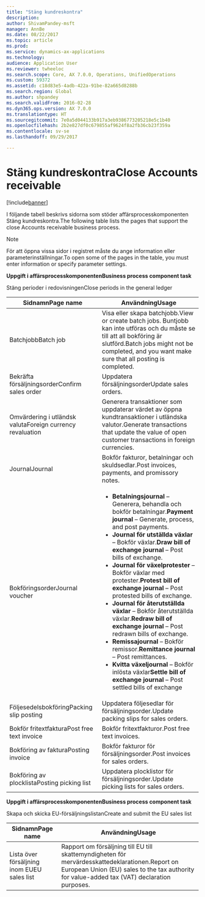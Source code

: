 ```yaml
---
title: "Stäng kundreskontra"
description: 
author: ShivamPandey-msft
manager: AnnBe
ms.date: 08/22/2017
ms.topic: article
ms.prod: 
ms.service: dynamics-ax-applications
ms.technology: 
audience: Application User
ms.reviewer: twheeloc
ms.search.scope: Core, AX 7.0.0, Operations, UnifiedOperations
ms.custom: 59372
ms.assetid: c18d83e5-4adb-422a-91be-82a665d8288b
ms.search.region: Global
ms.author: shpandey
ms.search.validFrom: 2016-02-28
ms.dyn365.ops.version: AX 7.0.0
ms.translationtype: HT
ms.sourcegitcommit: 7e0a5d044133b917a3eb9386773205218e5c1b40
ms.openlocfilehash: 2b2e827df0c679855af9624f8a2fb36cb23f359a
ms.contentlocale: sv-se
ms.lasthandoff: 09/29/2017

---
```


# <a name="close-accounts-receivable"></a><span data-ttu-id="c734c-102">Stäng kundreskontra</span><span class="sxs-lookup"><span data-stu-id="c734c-102">Close Accounts receivable</span></span>

[!include[banner](../includes/banner.md)]




<span data-ttu-id="c734c-103">I följande tabell beskrivs sidorna som stöder affärsprocesskomponenten Stäng kundreskontra.</span><span class="sxs-lookup"><span data-stu-id="c734c-103">The following table lists the pages that support the close Accounts receivable business process.</span></span>

> [!NOTE] 
> <span data-ttu-id="c734c-104">För att öppna vissa sidor i registret måste du ange information eller parameterinställningar.</span><span class="sxs-lookup"><span data-stu-id="c734c-104">To open some of the pages in the table, you must enter information or specify parameter settings.</span></span>

<span data-ttu-id="c734c-105">**Uppgift i affärsprocesskomponenten**</span><span class="sxs-lookup"><span data-stu-id="c734c-105">**Business process component task**</span></span>                   

<span data-ttu-id="c734c-106">Stäng perioder i redovisningen</span><span class="sxs-lookup"><span data-stu-id="c734c-106">Close periods in the general ledger</span></span>

| <span data-ttu-id="c734c-107">Sidnamn</span><span class="sxs-lookup"><span data-stu-id="c734c-107">Page name</span></span>                            | <span data-ttu-id="c734c-108">Användning</span><span class="sxs-lookup"><span data-stu-id="c734c-108">Usage</span></span>                                                                                      |
|--------------------------------------|--------------------------------------------------------------------------------------------|
|<span data-ttu-id="c734c-109">Batchjobb</span><span class="sxs-lookup"><span data-stu-id="c734c-109">Batch job</span></span>                             | <span data-ttu-id="c734c-110">Visa eller skapa batchjobb.</span><span class="sxs-lookup"><span data-stu-id="c734c-110">View or create batch jobs.</span></span> <span data-ttu-id="c734c-111">Buntjobb kan inte utföras och du måste se till att all bokföring är slutförd.</span><span class="sxs-lookup"><span data-stu-id="c734c-111">Batch jobs might not be completed, and you want make sure that all posting is completed.</span></span>                                                                                                               |
|<span data-ttu-id="c734c-112">Bekräfta försäljningsorder</span><span class="sxs-lookup"><span data-stu-id="c734c-112">Confirm sales order</span></span>                   | <span data-ttu-id="c734c-113">Uppdatera försäljningsorder</span><span class="sxs-lookup"><span data-stu-id="c734c-113">Update sales orders.</span></span>                                                                       |
|<span data-ttu-id="c734c-114">Omvärdering i utländsk valuta</span><span class="sxs-lookup"><span data-stu-id="c734c-114">Foreign currency revaluation</span></span>          | <span data-ttu-id="c734c-115">Generera transaktioner som uppdaterar värdet av öppna kundtransaktioner i utländska valutor.</span><span class="sxs-lookup"><span data-stu-id="c734c-115">Generate transactions that update the value of open customer transactions in foreign currencies.</span></span>                                                                                                                         |
| <span data-ttu-id="c734c-116">Journal</span><span class="sxs-lookup"><span data-stu-id="c734c-116">Journal</span></span>                              | <span data-ttu-id="c734c-117">Bokför fakturor, betalningar och skuldsedlar.</span><span class="sxs-lookup"><span data-stu-id="c734c-117">Post invoices, payments, and promissory notes.</span></span>                                             |
| <span data-ttu-id="c734c-118">Bokföringsorder</span><span class="sxs-lookup"><span data-stu-id="c734c-118">Journal voucher</span></span>                      |<ul><li><span data-ttu-id="c734c-119">**Betalningsjournal** – Generera, behandla och bokför betalningar.</span><span class="sxs-lookup"><span data-stu-id="c734c-119">**Payment journal** – Generate, process, and post payments.</span></span></li><li><span data-ttu-id="c734c-120">**Journal för utställda växlar** – Bokför växlar.</span><span class="sxs-lookup"><span data-stu-id="c734c-120">**Draw bill of exchange journal** – Post bills of exchange.</span></span></li><li><span data-ttu-id="c734c-121">**Journal för växelprotester** – Bokför växlar med protester.</span><span class="sxs-lookup"><span data-stu-id="c734c-121">**Protest bill of exchange journal** – Post protested bills of exchange.</span></span></li><li><span data-ttu-id="c734c-122">**Journal för återutställda växlar** – Bokför återutställda växlar.</span><span class="sxs-lookup"><span data-stu-id="c734c-122">**Redraw bill of exchange journal** – Post redrawn bills of exchange.</span></span></li><li><span data-ttu-id="c734c-123">**Remissajournal** – Bokför remissor.</span><span class="sxs-lookup"><span data-stu-id="c734c-123">**Remittance journal** – Post remittances.</span></span></li><li><span data-ttu-id="c734c-124">**Kvitta växeljournal** – Bokför inlösta växlar</span><span class="sxs-lookup"><span data-stu-id="c734c-124">**Settle bill of exchange journal** – Post settled bills of exchange</span></span></li></ul>                   |
| <span data-ttu-id="c734c-125">Följesedelsbokföring</span><span class="sxs-lookup"><span data-stu-id="c734c-125">Packing slip posting</span></span>                 | <span data-ttu-id="c734c-126">Uppdatera följesedlar för försäljningsorder.</span><span class="sxs-lookup"><span data-stu-id="c734c-126">Update packing slips for sales orders.</span></span>                                                     |
| <span data-ttu-id="c734c-127">Bokför fritextfaktura</span><span class="sxs-lookup"><span data-stu-id="c734c-127">Post free text invoice</span></span>               | <span data-ttu-id="c734c-128">Bokför fritextfakturor.</span><span class="sxs-lookup"><span data-stu-id="c734c-128">Post free text invoices.</span></span>                                                                   |
| <span data-ttu-id="c734c-129">Bokföring av faktura</span><span class="sxs-lookup"><span data-stu-id="c734c-129">Posting invoice</span></span>                      | <span data-ttu-id="c734c-130">Bokför fakturor för försäljningsorder.</span><span class="sxs-lookup"><span data-stu-id="c734c-130">Post invoices for sales orders.</span></span>                                                            |
| <span data-ttu-id="c734c-131">Bokföring av plocklista</span><span class="sxs-lookup"><span data-stu-id="c734c-131">Posting picking list</span></span>                 |<span data-ttu-id="c734c-132">Uppdatera plocklistor för försäljningsorder.</span><span class="sxs-lookup"><span data-stu-id="c734c-132">Update picking lists for sales orders.</span></span>                                                      |

<span data-ttu-id="c734c-133">**Uppgift i affärsprocesskomponenten**</span><span class="sxs-lookup"><span data-stu-id="c734c-133">**Business process component task**</span></span>   

<span data-ttu-id="c734c-134">Skapa och skicka EU-försäljningslistan</span><span class="sxs-lookup"><span data-stu-id="c734c-134">Create and submit the EU sales list</span></span>

| <span data-ttu-id="c734c-135">Sidnamn</span><span class="sxs-lookup"><span data-stu-id="c734c-135">Page name</span></span>                            | <span data-ttu-id="c734c-136">Användning</span><span class="sxs-lookup"><span data-stu-id="c734c-136">Usage</span></span>                                                                                      |
|--------------------------------------|--------------------------------------------------------------------------------------------|
|<span data-ttu-id="c734c-137">Lista över försäljning inom EU</span><span class="sxs-lookup"><span data-stu-id="c734c-137">EU sales list</span></span>                         | <span data-ttu-id="c734c-138">Rapport om försäljning till EU till skattemyndigheten för mervärdesskattedeklarationen.</span><span class="sxs-lookup"><span data-stu-id="c734c-138">Report on European Union (EU) sales to the tax authority for value-added tax (VAT) declaration purposes.</span></span>                                                                                                                           |







